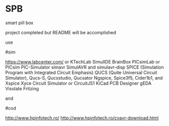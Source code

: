 # SPB
 smart pill box

project completed
but README will be accomplished


use

#sim

https://www.labcenter.com/
or
KTechLab
SimulIDE
BrainBox
PICsimLab or PICsim
PIC-Simulator
simavr
SimulAVR and simulavr-disp
SPICE (Simulation Program with Integrated Circuit Emphasis)
QUCS (Quite Universal Circuit Simulator), Qucs-S, Qucsstudio, Qucsator
Ngspice, Spice3f5, Cider1b1, and Xspice
Xyce
Circuit Simulator or CircuitJS1
KiCad
PCB Designer
gEDA
Visolate
Fritzing

and

#cod

http://www.hpinfotech.ro/
http://www.hpinfotech.ro/cvavr-download.html
